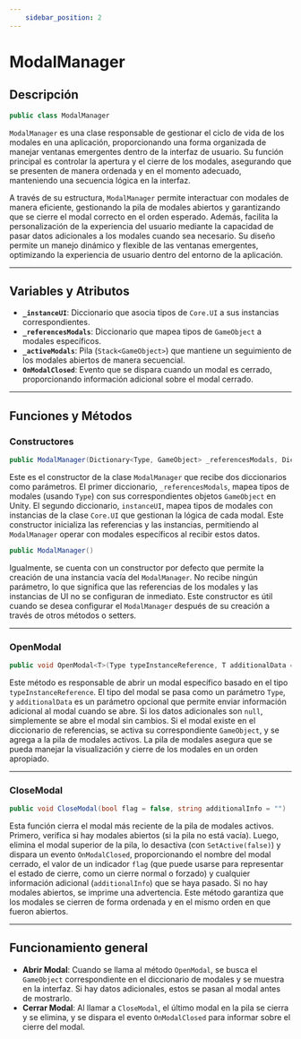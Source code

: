 ```yaml
---
    sidebar_position: 2
---
```


# ModalManager

## Descripción
```csharp
public class ModalManager 
```

`ModalManager` es una clase responsable de gestionar el ciclo de vida de los modales en una aplicación, proporcionando una forma organizada de manejar ventanas emergentes dentro de la interfaz de usuario. Su función principal es controlar la apertura y el cierre de los modales, asegurando que se presenten de manera ordenada y en el momento adecuado, manteniendo una secuencia lógica en la interfaz.

A través de su estructura, `ModalManager` permite interactuar con modales de manera eficiente, gestionando la pila de modales abiertos y garantizando que se cierre el modal correcto en el orden esperado. Además, facilita la personalización de la experiencia del usuario mediante la capacidad de pasar datos adicionales a los modales cuando sea necesario. Su diseño permite un manejo dinámico y flexible de las ventanas emergentes, optimizando la experiencia de usuario dentro del entorno de la aplicación.

---

## Variables y Atributos
- **`_instanceUI`**: Diccionario que asocia tipos de `Core.UI` a sus instancias correspondientes.
- **`_referencesModals`**: Diccionario que mapea tipos de `GameObject` a modales específicos.
- **`_activeModals`**: Pila (`Stack<GameObject>`) que mantiene un seguimiento de los modales abiertos de manera secuencial.
- **`OnModalClosed`**: Evento que se dispara cuando un modal es cerrado, proporcionando información adicional sobre el modal cerrado.



---

## Funciones y Métodos

### Constructores
```csharp
public ModalManager(Dictionary<Type, GameObject> _referencesModals, Dictionary<Type, Core.UI> instanceUI)
```
Este es el constructor de la clase `ModalManager` que recibe dos diccionarios como parámetros. El primer diccionario, `_referencesModals`, mapea tipos de modales (usando `Type`) con sus correspondientes objetos `GameObject` en Unity. El segundo diccionario, `instanceUI`, mapea tipos de modales con instancias de la clase `Core.UI` que gestionan la lógica de cada modal. Este constructor inicializa las referencias y las instancias, permitiendo al `ModalManager` operar con modales específicos al recibir estos datos.

```csharp
public ModalManager()
```
Igualmente, se cuenta con un constructor por defecto que permite la creación de una instancia vacía del `ModalManager`. No recibe ningún parámetro, lo que significa que las referencias de los modales y las instancias de UI no se configuran de inmediato. Este constructor es útil cuando se desea configurar el `ModalManager` después de su creación a través de otros métodos o setters.

---

### OpenModal
```csharp
public void OpenModal<T>(Type typeInstanceReference, T additionalData = null) where T : class
```
Este método es responsable de abrir un modal específico basado en el tipo `typeInstanceReference`. El tipo del modal se pasa como un parámetro `Type`, y `additionalData` es un parámetro opcional que permite enviar información adicional al modal cuando se abre. Si los datos adicionales son `null`, simplemente se abre el modal sin cambios. Si el modal existe en el diccionario de referencias, se activa su correspondiente `GameObject`, y se agrega a la pila de modales activos. La pila de modales asegura que se pueda manejar la visualización y cierre de los modales en un orden apropiado.

---

### CloseModal
```csharp
public void CloseModal(bool flag = false, string additionalInfo = "")
```
Esta función cierra el modal más reciente de la pila de modales activos. Primero, verifica si hay modales abiertos (si la pila no está vacía). Luego, elimina el modal superior de la pila, lo desactiva (con `SetActive(false)`) y dispara un evento `OnModalClosed`, proporcionando el nombre del modal cerrado, el valor de un indicador `flag` (que puede usarse para representar el estado de cierre, como un cierre normal o forzado) y cualquier información adicional (`additionalInfo`) que se haya pasado. Si no hay modales abiertos, se imprime una advertencia. Este método garantiza que los modales se cierren de forma ordenada y en el mismo orden en que fueron abiertos.

---

## Funcionamiento general
- **Abrir Modal**: Cuando se llama al método `OpenModal`, se busca el `GameObject` correspondiente en el diccionario de modales y se muestra en la interfaz. Si hay datos adicionales, estos se pasan al modal antes de mostrarlo.
- **Cerrar Modal**: Al llamar a `CloseModal`, el último modal en la pila se cierra y se elimina, y se dispara el evento `OnModalClosed` para informar sobre el cierre del modal.


